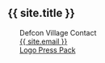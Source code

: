 <footer class="site-footer">
  <div class="wrapper">
    <h2 class="footer-heading">{{ site.title }}</h2>
    <div class="footer-col-wrapper">
      <div class="footer-col footer-col-1">
        <ul class="contact-list" style="list-style: none">
          <li>Defcon Village Contact</li>
          <li><a href="mailto:{{ site.email }}">{{ site.email }}</a></li>
          <li><a href="https://github.com/michaesc/bitsblocks-web/tree/colorpages/logo/">Logo Press Pack</a></li>
        </ul>
      </div>
    </div>
  </div>
</footer>
